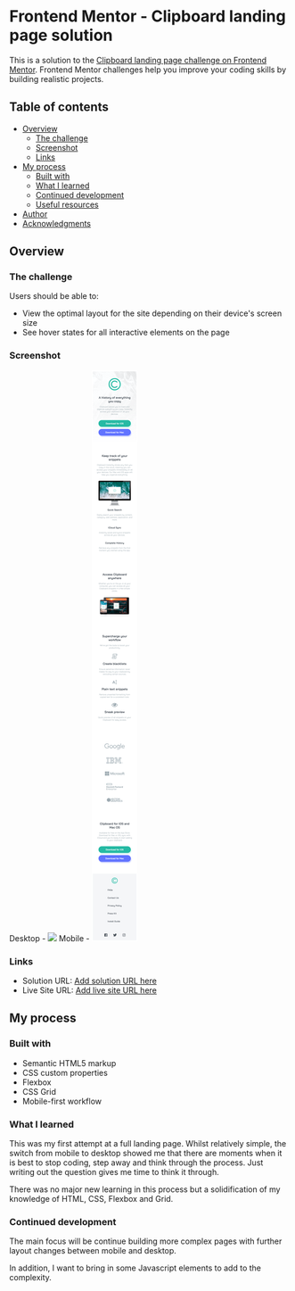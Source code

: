 # Frontend Mentor - Clipboard landing page solution

This is a solution to the [Clipboard landing page challenge on Frontend Mentor](https://www.frontendmentor.io/challenges/clipboard-landing-page-5cc9bccd6c4c91111378ecb9). Frontend Mentor challenges help you improve your coding skills by building realistic projects.

## Table of contents

- [Overview](#overview)
  - [The challenge](#the-challenge)
  - [Screenshot](#screenshot)
  - [Links](#links)
- [My process](#my-process)
  - [Built with](#built-with)
  - [What I learned](#what-i-learned)
  - [Continued development](#continued-development)
  - [Useful resources](#useful-resources)
- [Author](#author)
- [Acknowledgments](#acknowledgments)

## Overview

### The challenge

Users should be able to:

- View the optimal layout for the site depending on their device's screen size
- See hover states for all interactive elements on the page

### Screenshot

Desktop - ![](./images/Landing_Page_Desktop.png)
Mobile - ![](./images/Landing_page_mobile.png)

### Links

- Solution URL: [Add solution URL here](https://your-solution-url.com)
- Live Site URL: [Add live site URL here](https://your-live-site-url.com)

## My process

### Built with

- Semantic HTML5 markup
- CSS custom properties
- Flexbox
- CSS Grid
- Mobile-first workflow

### What I learned

This was my first attempt at a full landing page. Whilst relatively simple, the switch from mobile to desktop showed me that there are moments when it is best to stop coding, step away and think through the process. Just writing out the question gives me time to think it through.

There was no major new learning in this process but a solidification of my knowledge of HTML, CSS, Flexbox and Grid.

### Continued development

The main focus will be continue building more complex pages with further layout changes between mobile and desktop.

In addition, I want to bring in some Javascript elements to add to the complexity.
